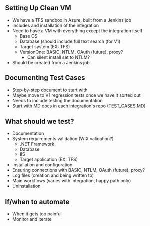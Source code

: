## Setting Up Clean VM

- We have a TFS sandbox in Azure, built from a Jenkins job  
- Includes and installation of the integration  
- Need to have a VM with everything except the integration itself  
	- Base OS
	- Database (should include full text search (for V1)
	- Target system (EX: TFS)
	- VersionOne: BASIC, NTLM, OAuth (future), proxy?
		- Can silent install set to NTLM?
- Should be created from a Jenkins job


## Documenting Test Cases

- Step-by-step document to start with
- Maybe move to V1 regression tests once we have it sorted out
- Needs to include testing the documentation  
- Start with MD docs in each integration's repo (TEST_CASES.MD)  

## What should we test?

- Documentation
- System requirements validation (WIX validation?)
	- .NET Framework
	- Database
	- IIS
	- Target application (EX: TFS)
- Installation and configuration
- Ensuring connections with BASIC, NTLM, OAuth (future), proxy?
- Log files (creation and being written to) 
- Main workflows (varies with integration, happy path only)
- Uninstallation

## If/when to automate

- When it gets too painful
- Monitor and iterate